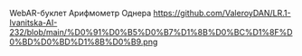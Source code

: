 WebAR-буклет Арифмометр Однера
https://github.com/ValeroyDAN/LR.1-Ivanitska-AI-232/blob/main/%D0%91%D0%B5%D0%B7%D1%8B%D0%BC%D1%8F%D0%BD%D0%BD%D1%8B%D0%B9.png

